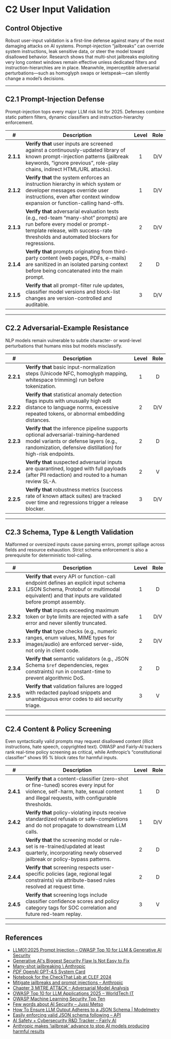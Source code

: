 # C2 User Input Validation

## Control Objective

Robust user-input validation is a first-line defense against many of the most damaging attacks on AI systems.  Prompt-injection “jailbreaks” can override system instructions, leak sensitive data, or steer the model toward disallowed behavior.  Research shows that multi-shot jailbreaks exploiting very long context windows remain effective unless dedicated filters and instruction-hierarchies are in place.  Meanwhile, imperceptible adversarial perturbations—such as homoglyph swaps or leetspeak—can silently change a model’s decisions.

---

## C2.1 Prompt-Injection Defense

Prompt-injection tops every major LLM risk list for 2025. Defenses combine static pattern filters, dynamic classifiers and instruction-hierarchy enforcement.

| # | Description | Level | Role |
|:--------:|---------------------------------------------------------------------------------------------------------------------|:---:|:---:|
| **2.1.1** | **Verify that** user inputs are screened against a continuously-updated library of known prompt-injection patterns (jailbreak keywords, “ignore previous”, role-play chains, indirect HTML/URL attacks).      |   1   |  D/V |
| **2.1.2** | **Verify that** the system enforces an instruction hierarchy in which system or developer messages override user instructions, even after context window expansion or function-calling hand-offs.             |   1   |  D/V |
| **2.1.3** | **Verify that** adversarial evaluation tests (e.g., red-team “many-shot” prompts) are run before every model or prompt-template release, with success-rate thresholds and automated blockers for regressions. |   2   |  D/V |
| **2.1.4** | **Verify that** prompts originating from third-party content (web pages, PDFs, e-mails) are sanitized in an isolated parsing context before being concatenated into the main prompt.                          |   2   |   D  |
| **2.1.5** | **Verify that** all prompt-filter rule updates, classifier model versions and block-list changes are version-controlled and auditable.                                                                        |   3   |  D/V |

---

## C2.2 Adversarial-Example Resistance

NLP models remain vulnerable to subtle character- or word-level perturbations that humans miss but models misclassify.

| # | Description | Level | Role |
|:--------:|---------------------------------------------------------------------------------------------------------------------|:---:|:---:|
| **2.2.1** | **Verify that** basic input-normalization steps (Unicode NFC, homoglyph mapping, whitespace trimming) run before tokenization.                                                                 |   1   |   D  |
| **2.2.2** | **Verify that** statistical anomaly detection flags inputs with unusually high edit distance to language norms, excessive repeated tokens, or abnormal embedding distances.                    |   2   |  D/V |
| **2.2.3** | **Verify that** the inference pipeline supports optional adversarial-training–hardened model variants or defense layers (e.g., randomization, defensive distillation) for high-risk endpoints. |   2   |   D  |
| **2.2.4** | **Verify that** suspected adversarial inputs are quarantined, logged with full payloads (after PII redaction) and routed to a human review SL-A.                                               |   2   |   V  |
| **2.2.5** | **Verify that** robustness metrics (success rate of known attack suites) are tracked over time and regressions trigger a release blocker.                                                      |   3   |  D/V |

---

## C2.3 Schema, Type & Length Validation

Malformed or oversized inputs cause parsing errors, prompt spillage across fields and resource exhaustion.  Strict schema enforcement is also a prerequisite for deterministic tool-calling.

| # | Description | Level | Role |
|:--------:|---------------------------------------------------------------------------------------------------------------------|:---:|:---:|
| **2.3.1** | **Verify that** every API or function-call endpoint defines an explicit input schema (JSON Schema, Protobuf or multimodal equivalent) and that inputs are validated before prompt assembly. |   1   |   D  |
| **2.3.2** | **Verify that** inputs exceeding maximum token or byte limits are rejected with a safe error and never silently truncated.                                                                  |   1   |  D/V |
| **2.3.3** | **Verify that** type checks (e.g., numeric ranges, enum values, MIME types for images/audio) are enforced server-side, not only in client code.                                             |   2   |  D/V |
| **2.3.4** | **Verify that** semantic validators (e.g., JSON Schema `$ref` dependencies, regex constraints) run in constant-time to prevent algorithmic DoS.                                             |   2   |   D  |
| **2.3.5** | **Verify that** validation failures are logged with redacted payload snippets and unambiguous error codes to aid security triage.                                                           |   3   |   V  |

---

## C2.4 Content & Policy Screening

Even syntactically valid prompts may request disallowed content (illicit instructions, hate speech, copyrighted text).  OWASP and Fairly-AI trackers rank real-time policy screening as critical, while Anthropic’s “constitutional classifier” shows 95 % block rates for harmful inputs.

| # | Description | Level | Role |
|:--------:|---------------------------------------------------------------------------------------------------------------------|:---:|:---:|
| **2.4.1** | **Verify that** a content-classifier (zero-shot or fine-tuned) scores every input for violence, self-harm, hate, sexual content and illegal requests, with configurable thresholds. |   1   |   D  |
| **2.4.2** | **Verify that** policy-violating inputs receive standardized refusals or safe-completions and do not propagate to downstream LLM calls.                                             |   1   |  D/V |
| **2.4.3** | **Verify that** the screening model or rule-set is re-trained/updated at least quarterly, incorporating newly observed jailbreak or policy-bypass patterns.                         |   2   |   D  |
| **2.4.4** | **Verify that** screening respects user-specific policies (age, regional legal constraints) via attribute-based rules resolved at request time.                                     |   2   |   D  |
| **2.4.5** | **Verify that** screening logs include classifier confidence scores and policy category tags for SOC correlation and future red-team replay.                                        |   3   |   V  |

---

## References

* [LLM01:2025 Prompt Injection – OWASP Top 10 for LLM & Generative AI Security](https://genai.owasp.org/llmrisk/llm01-prompt-injection/)
* [Generative AI's Biggest Security Flaw Is Not Easy to Fix](https://www.wired.com/story/generative-ai-prompt-injection-hacking)
* [Many-shot jailbreaking \ Anthropic](https://www.anthropic.com/research/many-shot-jailbreaking)
* [$PDF$ OpenAI GPT-4.5 System Card](https://cdn.openai.com/gpt-4-5-system-card-2272025.pdf)
* [Notebook for the CheckThat Lab at CLEF 2024](https://ceur-ws.org/Vol-3740/paper-53.pdf)
* [Mitigate jailbreaks and prompt injections – Anthropic](https://docs.anthropic.com/en/docs/test-and-evaluate/strengthen-guardrails/mitigate-jailbreaks)
* [Chapter 3 MITRE ATT\&CK – Adversarial Model Analysis](https://ama.drwhy.ai/mitre-attck.html)
* [OWASP Top 10 for LLM Applications 2025 – WorldTech IT](https://wtit.com/blog/2025/04/17/owasp-top-10-for-llm-applications-2025/)
* [OWASP Machine Learning Security Top Ten](https://owasp.org/www-project-machine-learning-security-top-10/)
* [Few words about AI Security – Jussi Metso](https://www.jussimetso.com/index.php/2024/09/28/few-words-about-ai-security/)
* [How To Ensure LLM Output Adheres to a JSON Schema | Modelmetry](https://modelmetry.com/blog/how-to-ensure-llm-output-adheres-to-a-json-schema)
* [Easily enforcing valid JSON schema following – API](https://community.openai.com/t/feature-request-function-calling-easily-enforcing-valid-json-schema-following/263515?utm_source)
* [AI Safety + Cybersecurity R\&D Tracker – Fairly AI](https://www.fairly.ai/blog/ai-cybersecurity-tracker)
* [Anthropic makes ‘jailbreak’ advance to stop AI models producing harmful results](https://www.ft.com/content/cf11ebd8-aa0b-4ed4-945b-a5d4401d186e)
